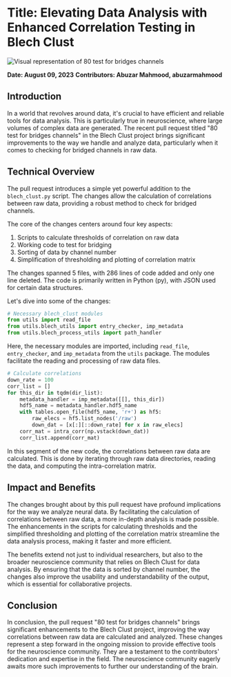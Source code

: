 # Title: Elevating Data Analysis with Enhanced Correlation Testing in Blech Clust

![Visual representation of 80 test for bridges channels](https://oaidalleapiprodscus.blob.core.windows.net/private/org-hj3a7zwinu5hXuZCuU2WvRFJ/user-o4AWhhARg4pLttg3dlHwlTci/img-4VydGryOkUU13raN8XaYIAj0.png?st=2025-03-03T16%3A54%3A41Z&se=2025-03-03T18%3A54%3A41Z&sp=r&sv=2024-08-04&sr=b&rscd=inline&rsct=image/png&skoid=d505667d-d6c1-4a0a-bac7-5c84a87759f8&sktid=a48cca56-e6da-484e-a814-9c849652bcb3&skt=2025-03-03T02%3A11%3A01Z&ske=2025-03-04T02%3A11%3A01Z&sks=b&skv=2024-08-04&sig=%2BOu6soV62Ebd3p8e6u23B0G4oxsv7bsth6G4VqZ6za8%3D)


**Date: August 09, 2023**
**Contributors: Abuzar Mahmood, abuzarmahmood**

## Introduction
In a world that revolves around data, it's crucial to have efficient and reliable tools for data analysis. This is particularly true in neuroscience, where large volumes of complex data are generated. The recent pull request titled "80 test for bridges channels" in the Blech Clust project brings significant improvements to the way we handle and analyze data, particularly when it comes to checking for bridged channels in raw data.

## Technical Overview
The pull request introduces a simple yet powerful addition to the `blech_clust.py` script. The changes allow the calculation of correlations between raw data, providing a robust method to check for bridged channels.

The core of the changes centers around four key aspects:
1. Scripts to calculate thresholds of correlation on raw data
2. Working code to test for bridging
3. Sorting of data by channel number
4. Simplification of thresholding and plotting of correlation matrix

The changes spanned 5 files, with 286 lines of code added and only one line deleted. The code is primarily written in Python (py), with JSON used for certain data structures.

Let's dive into some of the changes:

```python
# Necessary blech_clust modules
from utils import read_file
from utils.blech_utils import entry_checker, imp_metadata
from utils.blech_process_utils import path_handler
```
Here, the necessary modules are imported, including `read_file`, `entry_checker`, and `imp_metadata` from the `utils` package. The modules facilitate the reading and processing of raw data files.

```python
# Calculate correlations
down_rate = 100
corr_list = []
for this_dir in tqdm(dir_list):
    metadata_handler = imp_metadata([[], this_dir])
    hdf5_name = metadata_handler.hdf5_name
    with tables.open_file(hdf5_name, 'r+') as hf5: 
        raw_elecs = hf5.list_nodes('/raw')
        down_dat = [x[:][::down_rate] for x in raw_elecs]
    corr_mat = intra_corr(np.vstack(down_dat))
    corr_list.append(corr_mat)
```
In this segment of the new code, the correlations between raw data are calculated. This is done by iterating through raw data directories, reading the data, and computing the intra-correlation matrix.

## Impact and Benefits
The changes brought about by this pull request have profound implications for the way we analyze neural data. By facilitating the calculation of correlations between raw data, a more in-depth analysis is made possible. The enhancements in the scripts for calculating thresholds and the simplified thresholding and plotting of the correlation matrix streamline the data analysis process, making it faster and more efficient.

The benefits extend not just to individual researchers, but also to the broader neuroscience community that relies on Blech Clust for data analysis. By ensuring that the data is sorted by channel number, the changes also improve the usability and understandability of the output, which is essential for collaborative projects.

## Conclusion
In conclusion, the pull request "80 test for bridges channels" brings significant enhancements to the Blech Clust project, improving the way correlations between raw data are calculated and analyzed. These changes represent a step forward in the ongoing mission to provide effective tools for the neuroscience community. They are a testament to the contributors' dedication and expertise in the field. The neuroscience community eagerly awaits more such improvements to further our understanding of the brain.